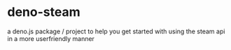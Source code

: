 # deno-steam
a deno.js package / project to help you get started with using the steam api in a more userfriendly manner

